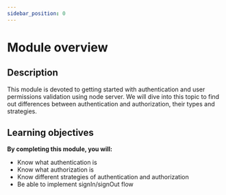 ```yaml
---
sidebar_position: 0
---
```


# Module overview

## Description

This module is devoted to getting started with authentication and user permissions validation using node server. We will dive into this topic to find out differences between authentication and authorization, their types and strategies.  

## Learning objectives

**By completing this module, you will:**

- Know what authentication is
- Know what authorization is
- Know different strategies of authentication and authorization
- Be able to implement signIn/signOut flow